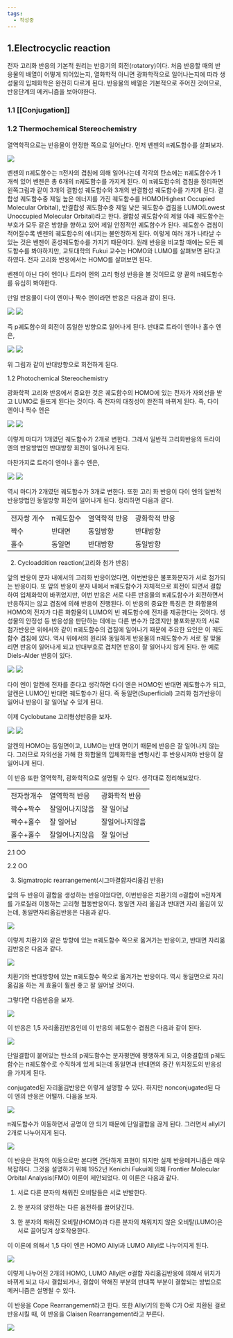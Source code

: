 ```yaml
---
tags:
  - 작성중
---
```

## 1.Electrocyclic reaction
전자 고리화 반응의 기본적 원리는 반응기의 회전(rotatory)이다. 처음 반응할 때의 반응물의 배열이 어떻게 되어있는지, 열화학적 아니면 광화학적으로 일어나는지에 따라 생성물의 입체화학은 완전히 다르게 된다. 반응물의 배열은 기본적으로 주어진 것이므로, 반응단계의 메커니즘을 보아야한다.
### 1.1 [[Conjugation]]
### 1.2 Thermochemical Stereochemistry
열역학적으로는 반응물이 안정한 쪽으로 일어난다. 먼저 벤젠의 π궤도함수를 살펴보자.

![](file:///C:\Users\jihun\AppData\Local\Temp\tmp850B.jpg)

벤젠의 π궤도함수는 π전자의 겹침에 의해 일어나는데 각각의 탄소에는 π궤도함수가 1개씩 있어 벤젠은 총 6개의 π궤도함수를 가지게 된다. 이 π궤도함수의 겹침을 정리하면 왼쪽그림과 같이 3개의 결합성 궤도함수와 3개의 반결합성 궤도함수를 가지게 된다. 결합성 궤도함수중 제일 높은 에너지를 가진 궤도함수를 HOMO(Highest Occupied Molecular Orbital), 반결합성 궤도함수중 제일 낮은 궤도함수 겹침을 LUMO(Lowest Unoccupied Molecular Orbital)라고 한다. 결합성 궤도함수의 제일 아래 궤도함수는 부호가 모두 같은 방향을 향하고 있어 제일 안정적인 궤도함수가 된다. 궤도함수 겹침이 적어질수록 벤젠의 궤도함수의 에너지는 불안정하게 된다. 이렇게 여러 개가 나타날 수 있는 것은 벤젠이 혼성궤도함수를 가지기 때문이다. 원래 반응을 비교할 때에는 모든 궤도함수를 봐야하지만, 교토대학의 Fukui 교수는 HOMO와 LUMO를 살펴보면 된다고 하였다. 전자 고리화 반응에서는 HOMO를 살펴보면 된다.

벤젠이 아닌 다이 엔이나 트라이 엔의 고리 형성 반응을 볼 것이므로 양 끝의 π궤도함수를 유심히 봐야한다.

만일 반응물이 다이 엔이나 짝수 엔이라면 반응은 다음과 같이 된다.

![](file:///C:\Users\jihun\AppData\Local\Temp\tmp851C.jpg) ![](file:///C:\Users\jihun\AppData\Local\Temp\tmp851D.jpg)

즉 p궤도함수의 회전이 동일한 방향으로 일어나게 된다. 반대로 트라이 엔이나 홀수 엔은,

![](file:///C:\Users\jihun\AppData\Local\Temp\tmp851E.jpg) ![](file:///C:\Users\jihun\AppData\Local\Temp\tmp851F.jpg)

위 그림과 같이 반대방향으로 회전하게 된다.

1.2 Photochemical Stereochemistry

광화학적 고리화 반응에서 중요한 것은 궤도함수의 HOMO에 있는 전자가 자외선을 받고 LUMO로 들뜨게 된다는 것이다. 즉 전자의 대칭성이 완전히 바뀌게 된다. 즉, 다이 엔이나 짝수 엔은

![](file:///C:\Users\jihun\AppData\Local\Temp\tmp8530.jpg) ![](file:///C:\Users\jihun\AppData\Local\Temp\tmp8531.jpg)

이렇게 마디가 1개였던 궤도함수가 2개로 변한다. 그래서 일반적 고리화반응의 트라이 엔의 반응방법인 반대방향 회전이 일어나게 된다.

마찬가지로 트라이 엔이나 홀수 엔은,

![](file:///C:\Users\jihun\AppData\Local\Temp\tmp8532.jpg) ![](file:///C:\Users\jihun\AppData\Local\Temp\tmp8533.jpg)

역시 마디가 2개였던 궤도함수가 3개로 변한다. 또한 고리 화 반응이 다이 엔의 일반적 반응방법인 동일방향 회전이 일어나게 된다. 정리하면 다음과 같다.

|   |   |   |   |
|---|---|---|---|
|전자쌍 개수|π궤도함수|열역학적 반응|광화학적 반응|
|짝수|반대면|동일방향|반대방향|
|홀수|동일면|반대방향|동일방향|

2. Cycloaddition reaction(고리화 첨가 반응)

앞의 반응이 분자 내에서의 고리화 반응이었다면, 이번반응은 불포화분자가 서로 첨가되는 반응이다. 또 앞의 반응이 분자 내에서 π궤도함수가 자체적으로 회전이 되면서 결합하여 입체화학이 바뀌었지만, 이번 반응은 서로 다른 반응물의 π궤도함수가 회전하면서 반응하지는 않고 겹침에 의해 반응이 진행된다. 이 반응의 중요한 특징은 한 화합물의 HOMO의 전자가 다른 화합물의 LUMO의 빈 궤도함수에 전자를 제공한다는 것이다. 생성물의 안정성 등 반응성을 판단하는 데에는 다른 변수가 많겠지만 불포화분자의 서로 첨가반응은 위에서와 같이 π궤도함수의 겹침에 일어나기 때문에 주요한 요인은 이 궤도함수 겹침에 있다. 역시 위에서의 원리와 동일하게 반응물의 π궤도함수가 서로 잘 맞물리면 반응이 일어나게 되고 반대부호로 겹치면 반응이 잘 일어나지 않게 된다. 한 예로 Diels-Alder 반응이 있다.

![](file:///C:\Users\jihun\AppData\Local\Temp\tmp8534.jpg) ![](file:///C:\Users\jihun\AppData\Local\Temp\tmp8544.jpg)

다이 엔이 알켄에 전자를 준다고 생각하면 다이 엔은 HOMO인 반대면 궤도함수가 되고, 알켄은 LUMO인 반대면 궤도함수가 된다. 즉 동일면(Superficial) 고리화 첨가반응이 일어나 반응이 잘 일어날 수 있게 된다.

이제 Cyclobutane 고리형성반응을 보자.

![](file:///C:\Users\jihun\AppData\Local\Temp\tmp8545.jpg) ![](file:///C:\Users\jihun\AppData\Local\Temp\tmp8546.jpg)

알켄의 HOMO는 동일면이고, LUMO는 반대 면이기 때문에 반응은 잘 일어나지 않는다. 그러므로 자외선을 가해 한 화합물의 입체화학을 변형시킨 후 반응시켜야 반응이 잘 일어나게 된다.

이 반응 또한 열역학적, 광화학적으로 설명될 수 있다. 생각대로 정리해보았다.

|   |   |   |
|---|---|---|
|전자쌍개수|열역학적 반응|광화학적 반응|
|짝수+짝수|잘일어나지않음|잘 일어남|
|짝수+홀수|잘 일어남|잘일어나지않음|
|홀수+홀수|잘일어나지않음|잘 일어남|

2.1 OO

2.2 OO

3. Sigmatropic rearrangement(시그마결합자리옮김 반응)

앞의 두 반응이 결합을 생성하는 반응이었다면, 이번반응은 치환기의 σ결합이 π전자계를 가로질러 이동하는 고리형 협동반응이다. 동일면 자리 옮김과 반대면 자리 옮김이 있는데, 동일면자리옮김반응은 다음과 같다.

![](file:///C:\Users\jihun\AppData\Local\Temp\tmp8547.jpg)

이렇게 치환기와 같은 방향에 있는 π궤도함수 쪽으로 옮겨가는 반응이고, 반대면 자리옮김반응은 다음과 같다.

![](file:///C:\Users\jihun\AppData\Local\Temp\tmp8558.jpg)

치환기와 반대방향에 있는 π궤도함수 쪽으로 옮겨가는 반응이다. 역시 동일면으로 자리 옮김을 하는 게 효율이 훨씬 좋고 잘 일어날 것이다.

그렇다면 다음반응을 보자.

![](file:///C:\Users\jihun\AppData\Local\Temp\tmp8559.jpg)

이 반응은 1,5 자리옮김반응인데 이 반응의 궤도함수 겹침은 다음과 같이 된다.

![](file:///C:\Users\jihun\AppData\Local\Temp\tmp855A.jpg)

단일결합이 붙어있는 탄소의 p궤도함수는 분자평면에 평행하게 되고, 이중결합의 p궤도함수는 π궤도함수로 수직하게 있게 되는데 동일면과 반대면의 중간 위치정도의 반응성을 가지게 된다.

conjugated된 자리옮김반응은 이렇게 설명할 수 있다. 하지만 nonconjugated된 다이 엔의 반응은 어떨까. 다음을 보자.

![](file:///C:\Users\jihun\AppData\Local\Temp\Hnc\BinData\EMB00004b3869c5.png)

π궤도함수가 이동하면서 공명이 안 되기 때문에 단일결합을 끊게 된다. 그러면서 allyl기 2개로 나누어지게 된다.

![](file:///C:\Users\jihun\AppData\Local\Temp\Hnc\BinData\EMB00004b3869c6.png)

이 반응은 전자의 이동으로만 본다면 간단하게 표현이 되지만 실제 반응메커니즘은 매우 복잡하다. 그것을 설명하기 위해 1952년 Kenichi Fukui에 의해 Frontier Molecular Orbital Analysis(FMO) 이론이 제안되었다. 이 이론은 다음과 같다.

1. 서로 다른 분자의 채워진 오비탈들은 서로 반발한다.

2. 한 분자의 양전하는 다른 음전하를 끌어당긴다.

3. 한 분자의 채워진 오비탈(HOMO)과 다른 분자의 채워지지 않은 오비탈(LUMO)은 서로 끌어당겨 상호작용한다.

이 이론에 의해서 1,5 다이 엔은 HOMO Allyl과 LUMO Allyl로 나누어지게 된다.

![](file:///C:\Users\jihun\AppData\Local\Temp\tmp857C.png)

이렇게 나누어진 2개의 HOMO, LUMO Allyl은 σ결합 자리옮김반응에 의해서 위치가 바뀌게 되고 다시 결합되거나, 결합이 약해진 부분의 반대쪽 부분이 결합되는 방법으로 메커니즘은 설명될 수 있다.

이 반응을 Cope Rearrangement라고 한다. 또한 Allyl기의 한쪽 C가 O로 치환된 걸로 반응시킬 때, 이 반응을 Claisen Rearrangement라고 부른다.

![](file:///C:\Users\jihun\AppData\Local\Temp\Hnc\BinData\EMB00004b3869c8.png)